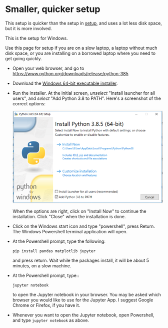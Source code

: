 # Smaller, quicker setup

This setup is quicker than the setup in [setup](setup), and uses a lot less
disk space, but it is more involved.

This is the setup for Windows.

Use this page for setup if you are on a slow laptop, a laptop without much
disk space, or you are installing on a borrowed laptop where you need to get
going quickly.

*   Open your web browser, and go to
    <https://www.python.org/downloads/release/python-385>
*   Download the [Windows 64-bit executable
    installer](https://www.python.org/ftp/python/3.8.5/python-3.8.5-amd64.exe).
*   Run the installer.  At the initial screen, *unselect* "Install launcher
    for all users", and *select* "Add Python 3.8 to PATH". Here's a screenshot
    of the correct options:

    ![](images/python38_install_screen.png)

    When the options are right, click on "Install Now" to continue the
    installation.  Click "Close" when the installation is done.
*   Click on the Windows start icon and type "powershell", press Return.  The
    Windows Powershell terminal application will open.
*   At the Powershell prompt, type the following:

    ```
    pip install pandas matplotlib jupyter
    ```

    and press return.  Wait while the packages install, it will be about
    5 minutes, on a slow machine.
*   At the Powershell prompt, type::

    ```
    jupyter notebook
    ```

    to open the Jupyter notebook in your browser.  You may be asked which
    browser you would like to use for the Jupyter App.  I suggest Google
    Chrome or Firefox, if you have it.
*   Whenever you want to open the Jupyter notebook, open Powershell, and type
    `jupyter notebook` as above.

